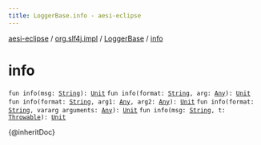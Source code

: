 ```yaml
---
title: LoggerBase.info - aesi-eclipse
---
```


[aesi-eclipse](../../index.html) / [org.slf4j.impl](../index.html) / [LoggerBase](index.html) / [info](.)

# info

`fun info(msg: `[`String`](https://kotlinlang.org/api/latest/jvm/stdlib/kotlin/-string/index.html)`): `[`Unit`](https://kotlinlang.org/api/latest/jvm/stdlib/kotlin/-unit/index.html)
`fun info(format: `[`String`](https://kotlinlang.org/api/latest/jvm/stdlib/kotlin/-string/index.html)`, arg: `[`Any`](https://kotlinlang.org/api/latest/jvm/stdlib/kotlin/-any/index.html)`): `[`Unit`](https://kotlinlang.org/api/latest/jvm/stdlib/kotlin/-unit/index.html)
`fun info(format: `[`String`](https://kotlinlang.org/api/latest/jvm/stdlib/kotlin/-string/index.html)`, arg1: `[`Any`](https://kotlinlang.org/api/latest/jvm/stdlib/kotlin/-any/index.html)`, arg2: `[`Any`](https://kotlinlang.org/api/latest/jvm/stdlib/kotlin/-any/index.html)`): `[`Unit`](https://kotlinlang.org/api/latest/jvm/stdlib/kotlin/-unit/index.html)
`fun info(format: `[`String`](https://kotlinlang.org/api/latest/jvm/stdlib/kotlin/-string/index.html)`, vararg arguments: `[`Any`](https://kotlinlang.org/api/latest/jvm/stdlib/kotlin/-any/index.html)`): `[`Unit`](https://kotlinlang.org/api/latest/jvm/stdlib/kotlin/-unit/index.html)
`fun info(msg: `[`String`](https://kotlinlang.org/api/latest/jvm/stdlib/kotlin/-string/index.html)`, t: `[`Throwable`](https://kotlinlang.org/api/latest/jvm/stdlib/kotlin/-throwable/index.html)`): `[`Unit`](https://kotlinlang.org/api/latest/jvm/stdlib/kotlin/-unit/index.html)

{@inheritDoc}


